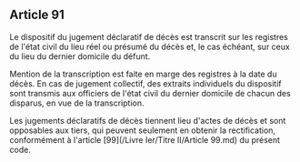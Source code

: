 Article 91
----
Le dispositif du jugement déclaratif de décès est transcrit sur les registres de
l'état civil du lieu réel ou présumé du décès et, le cas échéant, sur ceux du
lieu du dernier domicile du défunt.

Mention de la transcription est faite en marge des registres à la date du décès.
En cas de jugement collectif, des extraits individuels du dispositif sont
transmis aux officiers de l'état civil du dernier domicile de chacun des
disparus, en vue de la transcription.

Les jugements déclaratifs de décès tiennent lieu d'actes de décès et sont
opposables aux tiers, qui peuvent seulement en obtenir la rectification,
conformément à l'article [99](/Livre Ier/Titre II/Article 99.md) du présent code.
